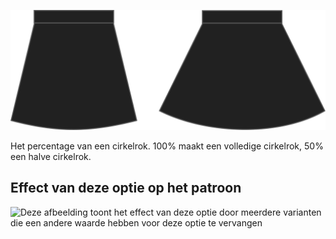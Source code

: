 ![Cirkel ratio](circleratio.svg)

Het percentage van een cirkelrok. 100% maakt een volledige cirkelrok, 50% een halve cirkelrok.

## Effect van deze optie op het patroon

![Deze afbeelding toont het effect van deze optie door meerdere varianten die een andere waarde hebben voor deze optie te vervangen](sandy\_circleratio\_sample.svg "Effect van deze optie op het patroon")
